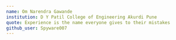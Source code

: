 ```yaml
---
name: Om Narendra Gawande
institution: D Y Patil College of Engineering Akurdi Pune
quote: Experience is the name everyone gives to their mistakes
github_user: Spyware007
---
```

